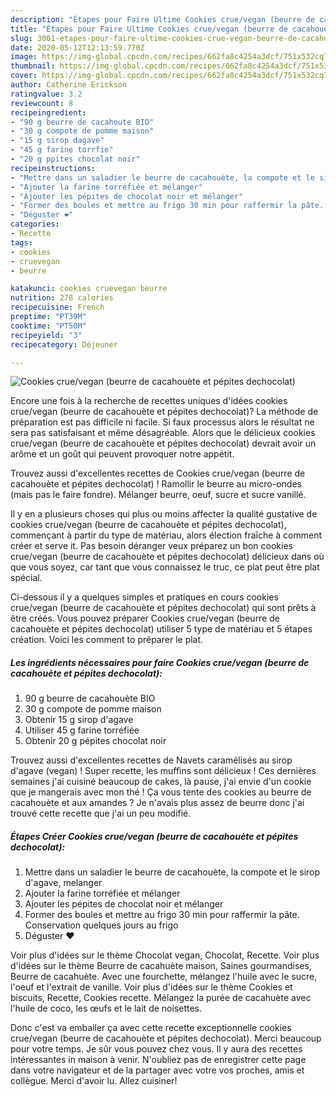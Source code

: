 ```yaml
---
description: "Étapes pour Faire Ultime Cookies crue/vegan (beurre de cacahouète et pépites dechocolat)"
title: "Étapes pour Faire Ultime Cookies crue/vegan (beurre de cacahouète et pépites dechocolat)"
slug: 3001-etapes-pour-faire-ultime-cookies-crue-vegan-beurre-de-cacahouete-et-pepites-dechocolat
date: 2020-05-12T12:13:59.770Z
image: https://img-global.cpcdn.com/recipes/662fa8c4254a3dcf/751x532cq70/cookies-cruevegan-beurre-de-cacahouete-et-pepites-dechocolat-photo-principale-de-la-recette.jpg
thumbnail: https://img-global.cpcdn.com/recipes/662fa8c4254a3dcf/751x532cq70/cookies-cruevegan-beurre-de-cacahouete-et-pepites-dechocolat-photo-principale-de-la-recette.jpg
cover: https://img-global.cpcdn.com/recipes/662fa8c4254a3dcf/751x532cq70/cookies-cruevegan-beurre-de-cacahouete-et-pepites-dechocolat-photo-principale-de-la-recette.jpg
author: Catherine Erickson
ratingvalue: 3.2
reviewcount: 8
recipeingredient:
- "90 g beurre de cacahoute BIO"
- "30 g compote de pomme maison"
- "15 g sirop dagave"
- "45 g farine torrfie"
- "20 g ppites chocolat noir"
recipeinstructions:
- "Mettre dans un saladier le beurre de cacahouète, la compote et le sirop d&#39;agave, melanger"
- "Ajouter la farine torréfiée et mélanger"
- "Ajouter les pépites de chocolat noir et mélanger"
- "Former des boules et mettre au frigo 30 min pour raffermir la pâte. Conservation quelques jours au frigo"
- "Déguster ❤️"
categories:
- Recette
tags:
- cookies
- cruevegan
- beurre

katakunci: cookies cruevegan beurre 
nutrition: 278 calories
recipecuisine: French
preptime: "PT39M"
cooktime: "PT50M"
recipeyield: "3"
recipecategory: Déjeuner

---
```



![Cookies crue/vegan (beurre de cacahouète et pépites dechocolat)](https://img-global.cpcdn.com/recipes/662fa8c4254a3dcf/751x532cq70/cookies-cruevegan-beurre-de-cacahouete-et-pepites-dechocolat-photo-principale-de-la-recette.jpg)

Encore une fois à la recherche de recettes uniques d'idées cookies crue/vegan (beurre de cacahouète et pépites dechocolat)? La méthode de préparation est pas difficile ni facile. Si faux processus alors le résultat ne sera pas satisfaisant et même désagréable. Alors que le délicieux cookies crue/vegan (beurre de cacahouète et pépites dechocolat) devrait avoir un arôme et un goût qui peuvent provoquer notre appétit.

Trouvez aussi d&#39;excellentes recettes de Cookies crue/vegan (beurre de cacahouète et pépites dechocolat) ! Ramollir le beurre au micro-ondes (mais pas le faire fondre). Mélanger beurre, oeuf, sucre et sucre vanillé.

Il y en a plusieurs choses qui plus ou moins affecter la qualité gustative de cookies crue/vegan (beurre de cacahouète et pépites dechocolat), commençant à partir du type de matériau, alors élection fraîche à comment créer et serve it. Pas besoin déranger veux préparez un bon cookies crue/vegan (beurre de cacahouète et pépites dechocolat) délicieux dans où que vous soyez, car tant que vous connaissez le truc, ce plat peut être plat spécial.


Ci-dessous il y a quelques simples et pratiques en cours cookies crue/vegan (beurre de cacahouète et pépites dechocolat) qui sont prêts à être créés. Vous pouvez préparer Cookies crue/vegan (beurre de cacahouète et pépites dechocolat) utiliser 5 type de matériau et 5 étapes création. Voici les comment to préparer le plat.

<!--inarticleads1-->

##### Les ingrédients nécessaires pour faire Cookies crue/vegan (beurre de cacahouète et pépites dechocolat):

1.  90 g beurre de cacahouète BIO
1.  30 g compote de pomme maison
1. Obtenir 15 g sirop d&#39;agave
1. Utiliser 45 g farine torréfiée
1. Obtenir 20 g pépites chocolat noir


Trouvez aussi d&#39;excellentes recettes de Navets caramélisés au sirop d&#39;agave (vegan) ! Super recette, les muffins sont délicieux ! Ces dernières semaines j&#39;ai cuisiné beaucoup de cakes, là pause, j&#39;ai envie d&#39;un cookie que je mangerais avec mon thé ! Ça vous tente des cookies au beurre de cacahouète et aux amandes ? Je n&#39;avais plus assez de beurre donc j&#39;ai trouvé cette recette que j&#39;ai un peu modifié. 

<!--inarticleads2-->

##### Étapes Créer Cookies crue/vegan (beurre de cacahouète et pépites dechocolat):

1. Mettre dans un saladier le beurre de cacahouète, la compote et le sirop d&#39;agave, melanger
1. Ajouter la farine torréfiée et mélanger
1. Ajouter les pépites de chocolat noir et mélanger
1. Former des boules et mettre au frigo 30 min pour raffermir la pâte. Conservation quelques jours au frigo
1. Déguster ❤️


Voir plus d&#39;idées sur le thème Chocolat vegan, Chocolat, Recette. Voir plus d&#39;idées sur le thème Beurre de cacahuète maison, Saines gourmandises, Beurre de cacahuète. Avec une fourchette, mélangez l&#39;huile avec le sucre, l&#39;oeuf et l&#39;extrait de vanille. Voir plus d&#39;idées sur le thème Cookies et biscuits, Recette, Cookies recette. Mélangez la purée de cacahuète avec l&#39;huile de coco, les œufs et le lait de noisettes. 


Donc c'est va emballer ça avec cette recette exceptionnelle cookies crue/vegan (beurre de cacahouète et pépites dechocolat). Merci beaucoup pour votre temps. Je sûr vous pouvez chez vous. Il y aura des recettes  intéressantes in maison à venir. N'oubliez pas de enregistrer cette page dans votre navigateur et de la partager avec votre vos proches, amis et collègue. Merci d'avoir lu. Allez cuisiner!
